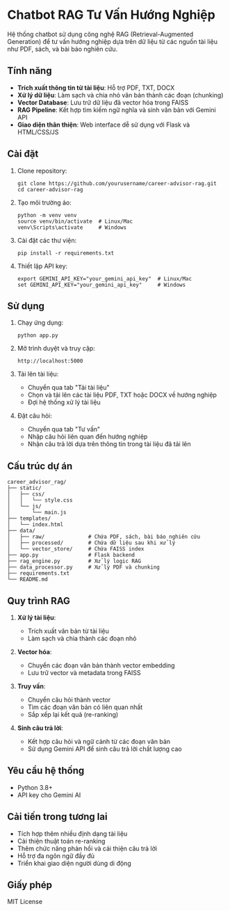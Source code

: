 # Chatbot RAG Tư Vấn Hướng Nghiệp

Hệ thống chatbot sử dụng công nghệ RAG (Retrieval-Augmented Generation) để tư vấn hướng nghiệp dựa trên dữ liệu từ các nguồn tài liệu như PDF, sách, và bài báo nghiên cứu.

## Tính năng

- **Trích xuất thông tin từ tài liệu**: Hỗ trợ PDF, TXT, DOCX
- **Xử lý dữ liệu**: Làm sạch và chia nhỏ văn bản thành các đoạn (chunking)
- **Vector Database**: Lưu trữ dữ liệu đã vector hóa trong FAISS
- **RAG Pipeline**: Kết hợp tìm kiếm ngữ nghĩa và sinh văn bản với Gemini API
- **Giao diện thân thiện**: Web interface dễ sử dụng với Flask và HTML/CSS/JS

## Cài đặt

1. Clone repository:
   ```
   git clone https://github.com/yourusername/career-advisor-rag.git
   cd career-advisor-rag
   ```

2. Tạo môi trường ảo:
   ```
   python -m venv venv
   source venv/bin/activate  # Linux/Mac
   venv\Scripts\activate     # Windows
   ```

3. Cài đặt các thư viện:
   ```
   pip install -r requirements.txt
   ```

4. Thiết lập API key:
   ```
   export GEMINI_API_KEY="your_gemini_api_key"  # Linux/Mac
   set GEMINI_API_KEY="your_gemini_api_key"     # Windows
   ```

## Sử dụng

1. Chạy ứng dụng:
   ```
   python app.py
   ```

2. Mở trình duyệt và truy cập:
   ```
   http://localhost:5000
   ```

3. Tải lên tài liệu:
   - Chuyển qua tab "Tải tài liệu"
   - Chọn và tải lên các tài liệu PDF, TXT hoặc DOCX về hướng nghiệp
   - Đợi hệ thống xử lý tài liệu

4. Đặt câu hỏi:
   - Chuyển qua tab "Tư vấn"
   - Nhập câu hỏi liên quan đến hướng nghiệp
   - Nhận câu trả lời dựa trên thông tin trong tài liệu đã tải lên

## Cấu trúc dự án

```
career_advisor_rag/
├── static/
│   ├── css/
│   │   └── style.css
│   └── js/
│       └── main.js
├── templates/
│   └── index.html
├── data/
│   ├── raw/              # Chứa PDF, sách, bài báo nghiên cứu
│   ├── processed/        # Chứa dữ liệu sau khi xử lý
│   └── vector_store/     # Chứa FAISS index
├── app.py                # Flask backend
├── rag_engine.py         # Xử lý logic RAG
├── data_processor.py     # Xử lý PDF và chunking
├── requirements.txt
└── README.md
```

## Quy trình RAG

1. **Xử lý tài liệu**:
   - Trích xuất văn bản từ tài liệu
   - Làm sạch và chia thành các đoạn nhỏ

2. **Vector hóa**:
   - Chuyển các đoạn văn bản thành vector embedding
   - Lưu trữ vector và metadata trong FAISS

3. **Truy vấn**:
   - Chuyển câu hỏi thành vector
   - Tìm các đoạn văn bản có liên quan nhất
   - Sắp xếp lại kết quả (re-ranking)

4. **Sinh câu trả lời**:
   - Kết hợp câu hỏi và ngữ cảnh từ các đoạn văn bản
   - Sử dụng Gemini API để sinh câu trả lời chất lượng cao

## Yêu cầu hệ thống

- Python 3.8+
- API key cho Gemini AI

## Cải tiến trong tương lai

- Tích hợp thêm nhiều định dạng tài liệu
- Cải thiện thuật toán re-ranking
- Thêm chức năng phản hồi và cải thiện câu trả lời
- Hỗ trợ đa ngôn ngữ đầy đủ
- Triển khai giao diện người dùng di động

## Giấy phép

MIT License